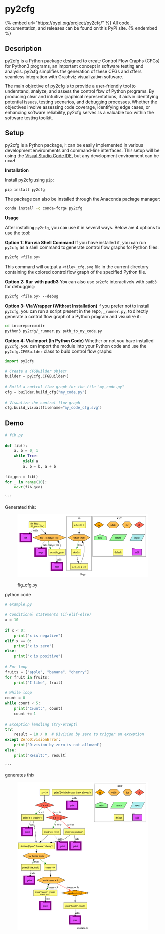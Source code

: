 # py2cfg

{% embed url="https://pypi.org/project/py2cfg/" %}
All code, documentation, and releases can be found on this PyPi site.
{% endembed %}

## Description

py2cfg is a Python package designed to create Control Flow Graphs (CFGs) for Python3 programs, an important concept in software testing and analysis. py2cfg simplifies the generation of these CFGs and offers seamless integration with Graphviz visualization software.

The main objective of py2cfg is to provide a user-friendly tool to understand, analyze, and assess the control flow of Python programs. By producing clear and intuitive graphical representations, it aids in identifying potential issues, testing scenarios, and debugging processes. Whether the objectives involve assessing code coverage, identifying edge cases, or enhancing software reliability, py2cfg serves as a valuable tool within the software testing toolkit.

## Setup

py2cfg is a Python package, it can be easily implemented in various development environments and command-line interfaces. This setup will be using the [Visual Studio Code IDE](https://code.visualstudio.com/), but any development environment can be used



**Installation**

Install py2cfg using `pip`:

```bash
pip install py2cfg
```

The package can also be installed through the Anaconda package manager:

```bash
conda install -c conda-forge py2cfg
```



**Usage**

After installing `py2cfg`, you can use it in several ways. Below are 4 options to use the tool:

**Option 1: Run via Shell Command** If you have installed it, you can run `py2cfg` as a shell command to generate control flow graphs for Python files:

```bash
py2cfg <file.py>
```

This command will output a `<file>_cfg.svg` file in the current directory containing the colored control flow graph of the specified Python file.

**Option 2: Run with pudb3** You can also use `py2cfg` interactively with `pudb3` for debugging:

```bash
py2cfg <file.py> --debug
```

**Option 3: Via Wrapper (Without Installation)** If you prefer not to install `py2cfg`, you can run a script present in the repo, `_runner.py`, to directly generate a control flow graph of a Python program and visualize it:

```bash
cd intoreporootdir
python3 py2cfg/_runner.py path_to_my_code.py
```

**Option 4: Via Import (In  Python Code)** Whether or not you have installed `py2cfg`, you can import the module into your Python code and use the `py2cfg.CFGBuilder` class to build control flow graphs:

```python
import py2cfg

# Create a CFGBuilder object
builder = py2cfg.CFGBuilder()

# Build a control flow graph for the file "my_code.py"
cfg = builder.build_cfg("my_code.py")

# Visualize the control flow graph
cfg.build_visual(filename="my_code_cfg.svg")
```



## Demo







````python
# fib.py

def fib():
    a, b = 0, 1
    while True:
        yield a
        a, b = b, a + b

fib_gen = fib()
for _ in range(10):
    next(fib_gen)

```
````

Generated this:

<figure><img src="../../.gitbook/assets/image (1).png" alt=""><figcaption><p>fig_cfg.py</p></figcaption></figure>



python code

````python
# example.py

# Conditional statements (if-elif-else)
x = 10

if x < 0:
    print("x is negative")
elif x == 0:
    print("x is zero")
else:
    print("x is positive")

# For loop
fruits = ["apple", "banana", "cherry"]
for fruit in fruits:
    print("I like", fruit)

# While loop
count = 0
while count < 5:
    print("Count:", count)
    count += 1

# Exception handling (try-except)
try:
    result = 10 / 0  # Division by zero to trigger an exception
except ZeroDivisionError:
    print("Division by zero is not allowed")
else:
    print("Result:", result)

```
````



generates this

<figure><img src="../../.gitbook/assets/image.png" alt=""><figcaption></figcaption></figure>

